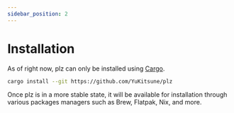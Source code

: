 ```yaml
---
sidebar_position: 2
---
```


# Installation

As of right now, plz can only be installed using [Cargo](https://doc.rust-lang.org/cargo/getting-started/installation.html).

```sh
cargo install --git https://github.com/YuKitsune/plz
```

Once plz is in a more stable state, it will be available for installation through various packages managers such as Brew, Flatpak, Nix, and more.
